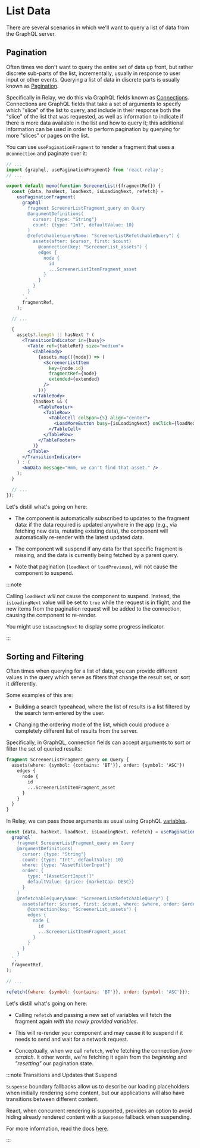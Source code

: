 # List Data

There are several scenarios in which we'll want to query a list of data from the GraphQL server.

## Pagination

Often times we don't want to query the entire set of data up front, but rather discrete sub-parts of the list, incrementally, usually in response to user input or other events. Querying a list of data in discrete parts is usually known as [Pagination](https://graphql.org/learn/pagination/).

Specifically in Relay, we do this via GraphQL fields known as [Connections](https://graphql.org/learn/pagination/#complete-connection-model). Connections are GraphQL fields that take a set of arguments to specify which "slice" of the list to query, and include in their response both the "slice" of the list that was requested, as well as information to indicate if there is more data available in the list and how to query it; this additional information can be used in order to perform pagination by querying for more "slices" or pages on the list.

You can use `usePaginationFragment` to render a fragment that uses a `@connection` and paginate over it:

```jsx title="@/scenes/screener/ScreenerList.js"
// ...
import {graphql, usePaginationFragment} from 'react-relay';
// ...

export default memo(function ScreenerList({fragmentRef}) {
  const {data, hasNext, loadNext, isLoadingNext, refetch} =
    usePaginationFragment(
      graphql`
        fragment ScreenerListFragment_query on Query
        @argumentDefinitions(
          cursor: {type: "String"}
          count: {type: "Int", defaultValue: 10}
        )
        @refetchable(queryName: "ScreenerListRefetchableQuery") {
          assets(after: $cursor, first: $count)
            @connection(key: "ScreenerList_assets") {
            edges {
              node {
                id
                ...ScreenerListItemFragment_asset
              }
            }
          }
        }
      `,
      fragmentRef,
    );

  // ...

  {
    assets?.length || hasNext ? (
      <TransitionIndicator in={busy}>
        <Table ref={tableRef} size="medium">
          <TableBody>
            {assets.map(({node}) => (
              <ScreenerListItem
                key={node.id}
                fragmentRef={node}
                extended={extended}
              />
            ))}
          </TableBody>
          {hasNext && (
            <TableFooter>
              <TableRow>
                <TableCell colSpan={5} align="center">
                  <LoadMoreButton busy={isLoadingNext} onClick={loadNext} />
                </TableCell>
              </TableRow>
            </TableFooter>
          )}
        </Table>
      </TransitionIndicator>
    ) : (
      <NoData message="Hmm, we can't find that asset." />
    );
  }

  // ...
});
```

Let's distill what's going on here:

- The component is automatically subscribed to updates to the fragment data: if the data required is updated anywhere in the app (e.g., via fetching new data, mutating existing data), the component will automatically re-render with the latest updated data.

- The component will suspend if any data for that specific fragment is missing, and the data is currently being fetched by a parent query.

- Note that pagination (`loadNext` or `loadPrevious`), will not cause the component to suspend.

:::note

Calling `loadNext` _will not_ cause the component to suspend. Instead, the `isLoadingNext` value will be set to `true` while the request is in flight, and the new items from the pagination request will be added to the connection, causing the component to re-render.

You might use `isLoadingNext` to display some progress indicator.

:::

## Sorting and Filtering

Often times when querying for a list of data, you can provide different values in the query which serve as filters that change the result set, or sort it differently.

Some examples of this are:

- Building a search typeahead, where the list of results is a list filtered by the search term entered by the user.

- Changing the ordering mode of the list, which could produce a completely different list of results from the server.

Specifically, in GraphQL, connection fields can accept arguments to sort or filter the set of queried results:

```graphql
fragment ScreenerListFragment_query on Query {
  assets(where: {symbol: {contains: 'BT'}}, order: {symbol: 'ASC'})
    edges {
      node {
        id
        ...ScreenerListItemFragment_asset
      }
    }
  }
}
```

In Relay, we can pass those arguments as usual using GraphQL [variables](https://relay.dev/docs/guided-tour/rendering/variables/).

```jsx
const {data, hasNext, loadNext, isLoadingNext, refetch} = usePaginationFragment(
  graphql`
    fragment ScreenerListFragment_query on Query
    @argumentDefinitions(
      cursor: {type: "String"}
      count: {type: "Int", defaultValue: 10}
      where: {type: "AssetFilterInput"}
      order: {
        type: "[AssetSortInput!]"
        defaultValue: {price: {marketCap: DESC}}
      }
    )
    @refetchable(queryName: "ScreenerListRefetchableQuery") {
      assets(after: $cursor, first: $count, where: $where, order: $order)
        @connection(key: "ScreenerList_assets") {
        edges {
          node {
            id
            ...ScreenerListItemFragment_asset
          }
        }
      }
    }
  `,
  fragmentRef,
);

// ...

refetch({where: {symbol: {contains: 'BT'}}, order: {symbol: 'ASC'}});
```

Let's distill what's going on here:

- Calling `refetch` and passing a new set of variables will fetch the fragment again _with the newly provided variables_.

- This will re-render your component and may cause it to suspend if it needs to send and wait for a network request.

- Conceptually, when we call `refetch`, we're fetching the connection _from scratch_. It other words, we're fetching it again from the _beginning_ and _"resetting"_ our pagination state.

:::note Transitions and Updates that Suspend

`Suspense` boundary fallbacks allow us to describe our loading placeholders when initially rendering some content, but our applications will also have transitions between different content.

React, when concurrent rendering is supported, provides an option to avoid hiding already rendered content with a `Suspense` fallback when suspending.

For more information, read the docs [here](https://reactjs.org/docs/hooks-reference.html#usetransition).

:::
